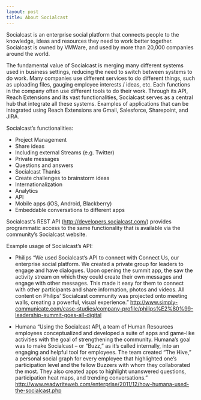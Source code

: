 ```yaml
---
layout: post
title: About Socialcast
---
```


Socialcast is an enterprise social platform that connects people to the knowledge, ideas and resources they need to work better together. Socialcast is owned by VMWare, and used by more than 20,000 companies around the world.

The fundamental value of Socialcast is merging many different systems used in business settings, reducing the need to switch between systems to do work. Many companies use different services to do different things, such as uploading files, gauging employee interests / ideas, etc. Each functions in the company often use different tools to do their work. Through its API, Reach Extensions and its vast functionalities, Socialcast serves as a central hub that integrate all these systems. Examples of applications that can be integrated using Reach Extensions are Gmail, Salesforce, Sharepoint, and JIRA.

Socialcast’s functionalities:
* Project Management
* Share ideas
* Including external Streams (e.g. Twitter)
* Private messages
* Questions and answers
* Socialcast Thanks
* Create challenges to brainstorm ideas
* Internationalization
* Analytics
* API
* Mobile apps (iOS, Android, Blackberry)
* Embeddable conversations to different apps

Socialcast’s REST API (http://developers.socialcast.com/) provides programmatic access to the same functionality that is available via the community’s Socialcast website.

Example usage of Socialcast’s API:

* Philips
      “We used Socialcast’s API to connect with Connect Us, our enterprise social platform. We created a private group for leaders to engage and have dialogues. Upon opening the summit app, the saw the activity stream on which they could create their own messages and engage with other messages. This made it easy for them to connect with other participants and share information, photos and videos. All content on Philips’ Socialcast community was projected onto meeting walls, creating a powerful, visual experience.” http://www.simply-communicate.com/case-studies/company-profile/philips%E2%80%99-leadership-summit-goes-all-digital

* Humana
    “Using the Socialcast API, a team of Human Resources employees conceptualized and developed a suite of apps and game-like activities with the goal of strengthening the community. Humana’s goal was to make Socialcast – or “Buzz,” as it’s called internally, into an engaging and helpful tool for employees. The team created “The Hive,” a personal social graph for every employee that highlighted one’s participation level and the fellow Buzzers with whom they collaborated the most. They also created apps to highlight unanswered questions, participation heat maps, and trending conversations.”
    http://www.readwriteweb.com/enterprise/2011/12/how-humana-used-the-socialcast.php

